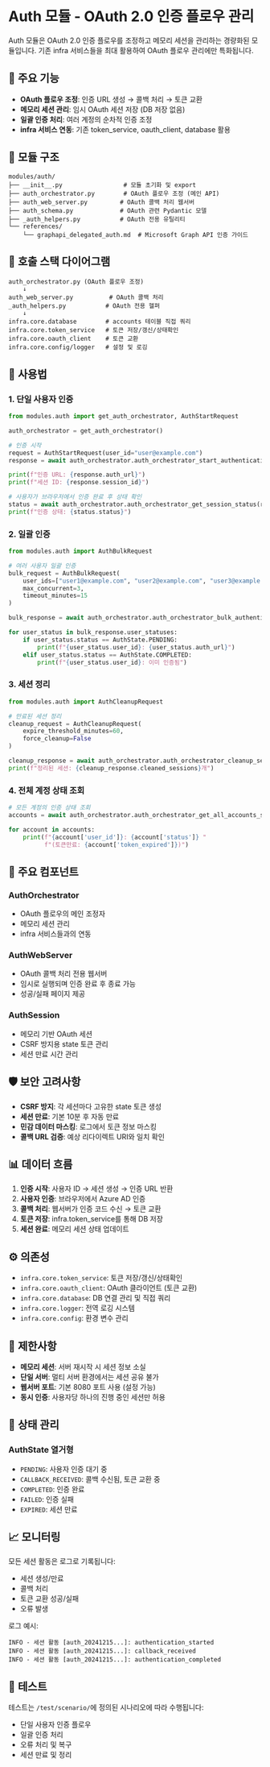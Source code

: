 # Auth 모듈 - OAuth 2.0 인증 플로우 관리

Auth 모듈은 OAuth 2.0 인증 플로우를 조정하고 메모리 세션을 관리하는 경량화된 모듈입니다. 기존 infra 서비스들을 최대 활용하여 OAuth 플로우 관리에만 특화됩니다.

## 🚀 주요 기능

- **OAuth 플로우 조정**: 인증 URL 생성 → 콜백 처리 → 토큰 교환
- **메모리 세션 관리**: 임시 OAuth 세션 저장 (DB 저장 없음)
- **일괄 인증 처리**: 여러 계정의 순차적 인증 조정
- **infra 서비스 연동**: 기존 token_service, oauth_client, database 활용

## 📁 모듈 구조

```
modules/auth/
├── __init__.py                 # 모듈 초기화 및 export
├── auth_orchestrator.py        # OAuth 플로우 조정 (메인 API)
├── auth_web_server.py         # OAuth 콜백 처리 웹서버
├── auth_schema.py             # OAuth 관련 Pydantic 모델
├── _auth_helpers.py           # OAuth 전용 유틸리티
└── references/
    └── graphapi_delegated_auth.md  # Microsoft Graph API 인증 가이드
```

## 🔄 호출 스택 다이어그램

```
auth_orchestrator.py (OAuth 플로우 조정)
    ↓
auth_web_server.py          # OAuth 콜백 처리
_auth_helpers.py           # OAuth 전용 헬퍼
    ↓
infra.core.database        # accounts 테이블 직접 쿼리
infra.core.token_service   # 토큰 저장/갱신/상태확인
infra.core.oauth_client    # 토큰 교환
infra.core.config/logger   # 설정 및 로깅
```

## 📝 사용법

### 1. 단일 사용자 인증

```python
from modules.auth import get_auth_orchestrator, AuthStartRequest

auth_orchestrator = get_auth_orchestrator()

# 인증 시작
request = AuthStartRequest(user_id="user@example.com")
response = await auth_orchestrator.auth_orchestrator_start_authentication(request)

print(f"인증 URL: {response.auth_url}")
print(f"세션 ID: {response.session_id}")

# 사용자가 브라우저에서 인증 완료 후 상태 확인
status = await auth_orchestrator.auth_orchestrator_get_session_status(response.session_id)
print(f"인증 상태: {status.status}")
```

### 2. 일괄 인증

```python
from modules.auth import AuthBulkRequest

# 여러 사용자 일괄 인증
bulk_request = AuthBulkRequest(
    user_ids=["user1@example.com", "user2@example.com", "user3@example.com"],
    max_concurrent=3,
    timeout_minutes=15
)

bulk_response = await auth_orchestrator.auth_orchestrator_bulk_authentication(bulk_request)

for user_status in bulk_response.user_statuses:
    if user_status.status == AuthState.PENDING:
        print(f"{user_status.user_id}: {user_status.auth_url}")
    elif user_status.status == AuthState.COMPLETED:
        print(f"{user_status.user_id}: 이미 인증됨")
```

### 3. 세션 정리

```python
from modules.auth import AuthCleanupRequest

# 만료된 세션 정리
cleanup_request = AuthCleanupRequest(
    expire_threshold_minutes=60,
    force_cleanup=False
)

cleanup_response = await auth_orchestrator.auth_orchestrator_cleanup_sessions(cleanup_request)
print(f"정리된 세션: {cleanup_response.cleaned_sessions}개")
```

### 4. 전체 계정 상태 조회

```python
# 모든 계정의 인증 상태 조회
accounts = await auth_orchestrator.auth_orchestrator_get_all_accounts_status()

for account in accounts:
    print(f"{account['user_id']}: {account['status']} "
          f"(토큰만료: {account['token_expired']})")
```

## 🔧 주요 컴포넌트

### AuthOrchestrator
- OAuth 플로우의 메인 조정자
- 메모리 세션 관리
- infra 서비스들과의 연동

### AuthWebServer
- OAuth 콜백 처리 전용 웹서버
- 임시로 실행되며 인증 완료 후 종료 가능
- 성공/실패 페이지 제공

### AuthSession
- 메모리 기반 OAuth 세션
- CSRF 방지용 state 토큰 관리
- 세션 만료 시간 관리

## 🛡️ 보안 고려사항

- **CSRF 방지**: 각 세션마다 고유한 state 토큰 생성
- **세션 만료**: 기본 10분 후 자동 만료
- **민감 데이터 마스킹**: 로그에서 토큰 정보 마스킹
- **콜백 URL 검증**: 예상 리다이렉트 URI와 일치 확인

## 📊 데이터 흐름

1. **인증 시작**: 사용자 ID → 세션 생성 → 인증 URL 반환
2. **사용자 인증**: 브라우저에서 Azure AD 인증
3. **콜백 처리**: 웹서버가 인증 코드 수신 → 토큰 교환
4. **토큰 저장**: infra.token_service를 통해 DB 저장
5. **세션 완료**: 메모리 세션 상태 업데이트

## ⚙️ 의존성

- `infra.core.token_service`: 토큰 저장/갱신/상태확인
- `infra.core.oauth_client`: OAuth 클라이언트 (토큰 교환)
- `infra.core.database`: DB 연결 관리 및 직접 쿼리
- `infra.core.logger`: 전역 로깅 시스템
- `infra.core.config`: 환경 변수 관리

## 🚨 제한사항

- **메모리 세션**: 서버 재시작 시 세션 정보 소실
- **단일 서버**: 멀티 서버 환경에서는 세션 공유 불가
- **웹서버 포트**: 기본 8080 포트 사용 (설정 가능)
- **동시 인증**: 사용자당 하나의 진행 중인 세션만 허용

## 🔄 상태 관리

### AuthState 열거형
- `PENDING`: 사용자 인증 대기 중
- `CALLBACK_RECEIVED`: 콜백 수신됨, 토큰 교환 중
- `COMPLETED`: 인증 완료
- `FAILED`: 인증 실패
- `EXPIRED`: 세션 만료

## 📈 모니터링

모든 세션 활동은 로그로 기록됩니다:
- 세션 생성/만료
- 콜백 처리
- 토큰 교환 성공/실패
- 오류 발생

로그 예시:
```
INFO - 세션 활동 [auth_20241215...]: authentication_started
INFO - 세션 활동 [auth_20241215...]: callback_received
INFO - 세션 활동 [auth_20241215...]: authentication_completed
```

## 🧪 테스트

테스트는 `/test/scenario/`에 정의된 시나리오에 따라 수행됩니다:
- 단일 사용자 인증 플로우
- 일괄 인증 처리
- 오류 처리 및 복구
- 세션 만료 및 정리
